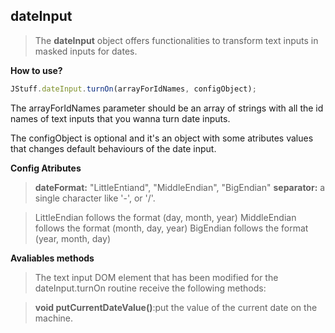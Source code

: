 **dateInput**
---------

>The **dateInput** object offers functionalities to transform text inputs in masked inputs for dates.


**How to use?**
```javascript
JStuff.dateInput.turnOn(arrayForIdNames, configObject);
```
The arrayForIdNames parameter should be an array of strings with all the id names of text inputs that you wanna turn  date inputs.

The configObject is optional and it's an object with some atributes values that changes default behaviours of the date input.

**Config Atributes**

>**dateFormat:** "LittleEntiand", "MiddleEndian", "BigEndian"
**separator:** a single character like '-', or '/'.

>LittleEndian follows the format (day, month, year)
>MiddleEndian follows the format (month, day, year)
>BigEndian follows the format (year, month, day)

**Avaliables methods**
>The text input DOM element that has been modified for the dateInput.turnOn routine receive the following methods:

>**void putCurrentDateValue()**:put the value of the current date on the machine.
